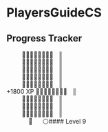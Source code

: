 # PlayersGuideCS

## Progress Tracker

&nbsp;&nbsp;&nbsp;&nbsp;&nbsp;&nbsp;&nbsp;&nbsp;&nbsp;:black_square_button::black_square_button::black_square_button::black_square_button::black_square_button::black_square_button::black_square_button::black_square_button:&nbsp;&nbsp;&nbsp;║<br/>
&nbsp;&nbsp;&nbsp;&nbsp;&nbsp;&nbsp;&nbsp;&nbsp;&nbsp;:black_square_button::black_square_button::black_square_button::black_square_button::black_square_button::black_square_button::black_square_button::black_square_button:&nbsp;&nbsp;&nbsp;║<br/>
&nbsp;&nbsp;&nbsp;&nbsp;&nbsp;&nbsp;&nbsp;&nbsp;&nbsp;:black_square_button::black_square_button::black_square_button::black_square_button::black_square_button::black_square_button::black_square_button::black_square_button:&nbsp;&nbsp;&nbsp;║<br/>
&nbsp;&nbsp;&nbsp;&nbsp;&nbsp;&nbsp;&nbsp;&nbsp;&nbsp;:black_square_button::black_square_button::black_square_button::black_square_button::black_square_button::black_square_button::black_square_button::black_square_button:&nbsp;&nbsp;&nbsp;║<br/>
&nbsp;&nbsp;&nbsp;&nbsp;&nbsp;&nbsp;&nbsp;&nbsp;&nbsp;:black_square_button::black_square_button::black_square_button::black_square_button::black_square_button::black_square_button::black_square_button::black_square_button:&nbsp;&nbsp;&nbsp;║<br/>
+1800&nbsp;XP&nbsp;:black_square_button::black_square_button::black_square_button::black_square_button::black_square_button::black_square_button::black_square_button::black_square_button:&nbsp;&nbsp;&nbsp;║<br/>
&nbsp;&nbsp;&nbsp;&nbsp;&nbsp;&nbsp;&nbsp;&nbsp;&nbsp;:black_square_button::black_square_button::black_square_button::black_square_button::black_square_button::black_square_button::black_square_button::black_square_button:&nbsp;&nbsp;&nbsp;║<br/>
&nbsp;&nbsp;&nbsp;&nbsp;&nbsp;&nbsp;&nbsp;&nbsp;&nbsp;:black_square_button::black_square_button::black_square_button::black_square_button::black_square_button::black_square_button::black_square_button::black_square_button:&nbsp;&nbsp;&nbsp;║<br/>
&nbsp;&nbsp;&nbsp;&nbsp;&nbsp;&nbsp;&nbsp;&nbsp;&nbsp;:black_square_button::black_square_button::black_square_button::black_square_button::black_square_button::black_square_button::black_square_button::black_square_button:&nbsp;&nbsp;&nbsp;║<br/>
&nbsp;&nbsp;&nbsp;&nbsp;&nbsp;&nbsp;&nbsp;&nbsp;&nbsp;&nbsp;&nbsp;&nbsp;&nbsp;:small_red_triangle:&nbsp;&nbsp;&nbsp;&nbsp;&nbsp;&nbsp;:white_circle:#### Level 9<br/>

